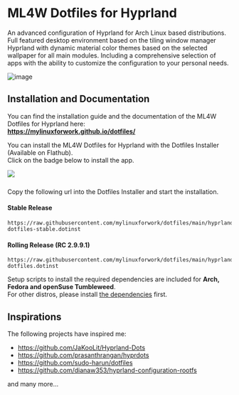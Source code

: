 # ML4W Dotfiles for Hyprland

An advanced configuration of Hyprland for Arch Linux based distributions. Full featured desktop environment based on the tiling window manager Hyprland with dynamic material color themes based on the selected wallpaper for all main modules. Including a comprehensive selection of apps with the ability to customize the configuration to your personal needs.

![image](https://mylinuxforwork.github.io/dotfiles/ml4w-preview-299.jpg)

## Installation and Documentation

You can find the installation guide and the documentation of the ML4W Dotfiles for Hyprland here:<br><b>https://mylinuxforwork.github.io/dotfiles/</b>

You can install the ML4W Dotfiles for Hyprland with the Dotfiles Installer (Available on Flathub).<br>Click on the badge below to install the app.

<a href="https://mylinuxforwork.github.io/dotfiles-installer/" target="_blank"><img src="https://mylinuxforwork.github.io/dotfiles-installer/dotfiles-installer-badge.png" style="border:0;margin-bottom:10px"></a>

Copy the following url into the Dotfiles Installer and start the installation.

#### Stable Release

```
https://raw.githubusercontent.com/mylinuxforwork/dotfiles/main/hyprland-dotfiles-stable.dotinst
```
#### Rolling Release (RC 2.9.9.1)

```
https://raw.githubusercontent.com/mylinuxforwork/dotfiles/main/hyprland-dotfiles.dotinst
```
Setup scripts to install the required dependencies are included for <i class="devicon-archlinux-plain"></i> **Arch, <i class="devicon-fedora-plain"></i> Fedora and <i class="devicon-opensuse-plain"></i> openSuse Tumbleweed**.<br>
For other distros, please install <a href="https://mylinuxforwork.github.io/dotfiles/getting-started/dependencies" target="_blank">the dependencies</a> first.

## Inspirations

The following projects have inspired me:

- https://github.com/JaKooLit/Hyprland-Dots
- https://github.com/prasanthrangan/hyprdots
- https://github.com/sudo-harun/dotfiles
- https://github.com/dianaw353/hyprland-configuration-rootfs

and many more...
